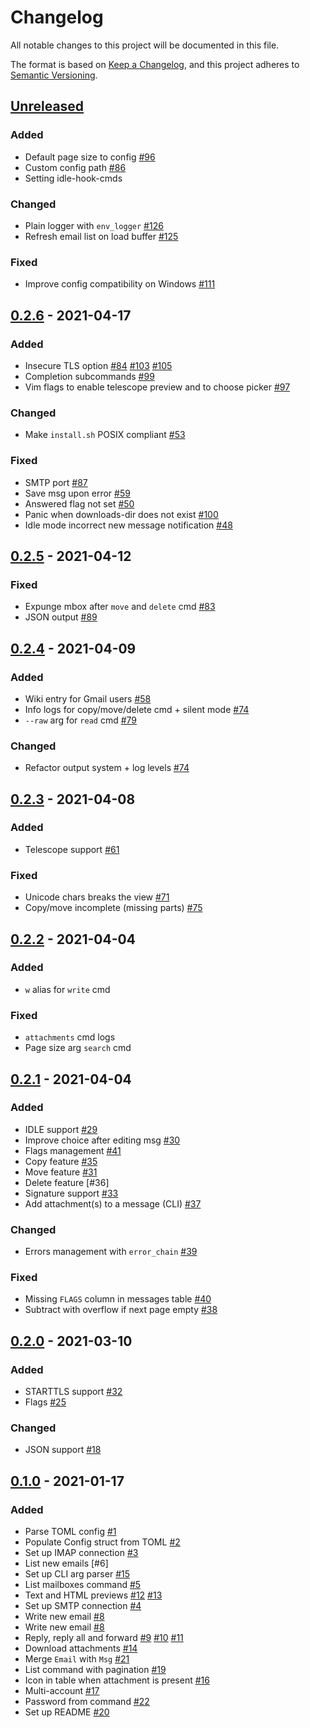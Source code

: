 # Changelog

All notable changes to this project will be documented in this file.

The format is based on [Keep a Changelog](https://keepachangelog.com/en/1.0.0/),
and this project adheres to [Semantic Versioning](https://semver.org/spec/v2.0.0.html).

## [Unreleased]

### Added

- Default page size to config [#96]
- Custom config path [#86]
- Setting idle-hook-cmds

### Changed

- Plain logger with `env_logger` [#126]
- Refresh email list on load buffer [#125]

### Fixed

- Improve config compatibility on Windows [#111](https://github.com/soywod/himalaya/pull/111)

## [0.2.6] - 2021-04-17

### Added

- Insecure TLS option [#84] [#103](https://github.com/soywod/himalaya/pull/103) [#105](https://github.com/soywod/himalaya/pull/105)
- Completion subcommands [#99](https://github.com/soywod/himalaya/pull/99)
- Vim flags to enable telescope preview and to choose picker [#97](https://github.com/soywod/himalaya/pull/97)

### Changed

- Make `install.sh` POSIX compliant [#53](https://github.com/soywod/himalaya/pull/53)

### Fixed

- SMTP port [#87]
- Save msg upon error [#59]
- Answered flag not set [#50]
- Panic when downloads-dir does not exist [#100]
- Idle mode incorrect new message notification [#48]

## [0.2.5] - 2021-04-12

### Fixed

- Expunge mbox after `move` and `delete` cmd [#83]
- JSON output [#89]

## [0.2.4] - 2021-04-09

### Added

- Wiki entry for Gmail users [#58]
- Info logs for copy/move/delete cmd + silent mode [#74]
- `--raw` arg for `read` cmd [#79]

### Changed

- Refactor output system + log levels [#74]

## [0.2.3] - 2021-04-08

### Added

- Telescope support [#61]

### Fixed

- Unicode chars breaks the view [#71]
- Copy/move incomplete (missing parts) [#75]

## [0.2.2] - 2021-04-04

### Added

- `w` alias for `write` cmd

### Fixed

- `attachments` cmd logs
- Page size arg `search` cmd

## [0.2.1] - 2021-04-04

### Added

- IDLE support [#29]
- Improve choice after editing msg [#30]
- Flags management [#41]
- Copy feature [#35]
- Move feature [#31]
- Delete feature [#36]
- Signature support [#33]
- Add attachment(s) to a message (CLI) [#37]

### Changed

- Errors management with `error_chain` [#39]

### Fixed

- Missing `FLAGS` column in messages table [#40]
- Subtract with overflow if next page empty [#38]

## [0.2.0] - 2021-03-10

### Added

- STARTTLS support [#32]
- Flags [#25]

### Changed

- JSON support [#18]

## [0.1.0] - 2021-01-17

### Added

- Parse TOML config [#1]
- Populate Config struct from TOML [#2]
- Set up IMAP connection [#3]
- List new emails [#6]
- Set up CLI arg parser [#15]
- List mailboxes command [#5]
- Text and HTML previews [#12] [#13]
- Set up SMTP connection [#4]
- Write new email [#8]
- Write new email [#8]
- Reply, reply all and forward [#9] [#10] [#11]
- Download attachments [#14]
- Merge `Email` with `Msg` [#21]
- List command with pagination [#19]
- Icon in table when attachment is present [#16]
- Multi-account [#17]
- Password from command [#22]
- Set up README [#20]

[unreleased]: https://github.com/soywod/himalaya/compare/v0.2.6...HEAD
[0.2.6]: https://github.com/soywod/himalaya/compare/v0.2.6...v0.2.5
[0.2.5]: https://github.com/soywod/himalaya/compare/v0.2.5...v0.2.4
[0.2.4]: https://github.com/soywod/himalaya/compare/v0.2.4...v0.2.3
[0.2.3]: https://github.com/soywod/himalaya/compare/v0.2.3...v0.2.2
[0.2.2]: https://github.com/soywod/himalaya/compare/v0.2.2...v0.2.1
[0.2.1]: https://github.com/soywod/himalaya/compare/v0.2.1...v0.2.0
[0.2.0]: https://github.com/soywod/himalaya/compare/v0.2.0...v0.1.0
[0.1.0]: https://github.com/soywod/himalaya/releases/tag/v0.1.0

[#1]: https://github.com/soywod/himalaya/issues/1
[#2]: https://github.com/soywod/himalaya/issues/2
[#3]: https://github.com/soywod/himalaya/issues/3
[#4]: https://github.com/soywod/himalaya/issues/4
[#5]: https://github.com/soywod/himalaya/issues/5
[#8]: https://github.com/soywod/himalaya/issues/8
[#9]: https://github.com/soywod/himalaya/issues/9
[#10]: https://github.com/soywod/himalaya/issues/10
[#11]: https://github.com/soywod/himalaya/issues/11
[#12]: https://github.com/soywod/himalaya/issues/12
[#13]: https://github.com/soywod/himalaya/issues/13
[#14]: https://github.com/soywod/himalaya/issues/14
[#15]: https://github.com/soywod/himalaya/issues/15
[#16]: https://github.com/soywod/himalaya/issues/16
[#17]: https://github.com/soywod/himalaya/issues/17
[#18]: https://github.com/soywod/himalaya/issues/18
[#19]: https://github.com/soywod/himalaya/issues/19
[#20]: https://github.com/soywod/himalaya/issues/20
[#21]: https://github.com/soywod/himalaya/issues/21
[#22]: https://github.com/soywod/himalaya/issues/22
[#25]: https://github.com/soywod/himalaya/issues/25
[#29]: https://github.com/soywod/himalaya/issues/29
[#30]: https://github.com/soywod/himalaya/issues/30
[#31]: https://github.com/soywod/himalaya/issues/31
[#32]: https://github.com/soywod/himalaya/issues/32
[#33]: https://github.com/soywod/himalaya/issues/33
[#34]: https://github.com/soywod/himalaya/issues/34
[#35]: https://github.com/soywod/himalaya/issues/35
[#37]: https://github.com/soywod/himalaya/issues/37
[#38]: https://github.com/soywod/himalaya/issues/38
[#39]: https://github.com/soywod/himalaya/issues/39
[#40]: https://github.com/soywod/himalaya/issues/40
[#41]: https://github.com/soywod/himalaya/issues/41
[#48]: https://github.com/soywod/himalaya/issues/48
[#50]: https://github.com/soywod/himalaya/issues/50
[#58]: https://github.com/soywod/himalaya/issues/58
[#59]: https://github.com/soywod/himalaya/issues/59
[#61]: https://github.com/soywod/himalaya/issues/61
[#71]: https://github.com/soywod/himalaya/issues/71
[#74]: https://github.com/soywod/himalaya/issues/74
[#75]: https://github.com/soywod/himalaya/issues/75
[#79]: https://github.com/soywod/himalaya/issues/79
[#83]: https://github.com/soywod/himalaya/issues/83
[#84]: https://github.com/soywod/himalaya/issues/84
[#86]: https://github.com/soywod/himalaya/issues/86
[#87]: https://github.com/soywod/himalaya/issues/87
[#89]: https://github.com/soywod/himalaya/issues/89
[#96]: https://github.com/soywod/himalaya/issues/96
[#100]: https://github.com/soywod/himalaya/issues/100
[#125]: https://github.com/soywod/himalaya/issues/125
[#126]: https://github.com/soywod/himalaya/issues/126
